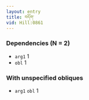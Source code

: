 ```yaml
---
layout: entry
title: བདོག་
vid: Hill:0861
---
```

### Dependencies (N = 2)
* `arg1` 1
* `obl` 1


### With unspecified obliques
* `arg1` `obl` 1

